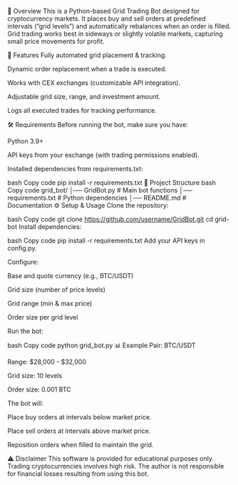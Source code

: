 📌 Overview
This is a Python-based Grid Trading Bot designed for cryptocurrency markets.
It places buy and sell orders at predefined intervals (“grid levels”) and automatically rebalances when an order is filled.
Grid trading works best in sideways or slightly volatile markets, capturing small price movements for profit.

🚀 Features
Fully automated grid placement & tracking.

Dynamic order replacement when a trade is executed.

Works with CEX exchanges (customizable API integration).

Adjustable grid size, range, and investment amount.

Logs all executed trades for tracking performance.

🛠 Requirements
Before running the bot, make sure you have:

Python 3.9+

API keys from your exchange (with trading permissions enabled).

Installed dependencies from requirements.txt:

bash
Copy code
pip install -r requirements.txt
📂 Project Structure
bash
Copy code
grid_bot/
│── GridBot.py          # Main bot functions
│── requirements.txt     # Python dependencies
│── README.md            # Documentation
⚙️ Setup & Usage
Clone the repository:

bash
Copy code
git clone https://github.com/username/GridBot.git
cd grid-bot
Install dependencies:

bash
Copy code
pip install -r requirements.txt
Add your API keys in config.py.

Configure:

Base and quote currency (e.g., BTC/USDT)

Grid size (number of price levels)

Grid range (min & max price)

Order size per grid level

Run the bot:

bash
Copy code
python grid_bot.py
📊 Example
Pair: BTC/USDT

Range: $28,000 - $32,000

Grid size: 10 levels

Order size: 0.001 BTC

The bot will:

Place buy orders at intervals below market price.

Place sell orders at intervals above market price.

Reposition orders when filled to maintain the grid.

⚠️ Disclaimer
This software is provided for educational purposes only.
Trading cryptocurrencies involves high risk.
The author is not responsible for financial losses resulting from using this bot.
